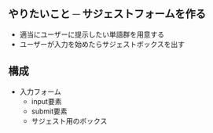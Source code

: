 やりたいこと ─ サジェストフォームを作る
--

* 適当にユーザーに提示したい単語群を用意する
* ユーザーが入力を始めたらサジェストボックスを出す

構成
--

* 入力フォーム
  * input要素
  * submit要素
  * サジェスト用のボックス
